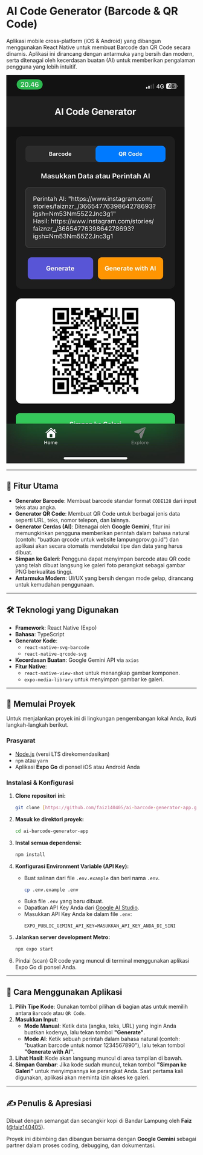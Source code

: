 # AI Code Generator (Barcode & QR Code)

Aplikasi mobile cross-platform (iOS & Android) yang dibangun menggunakan React Native untuk membuat Barcode dan QR Code secara dinamis. Aplikasi ini dirancang dengan antarmuka yang bersih dan modern, serta ditenagai oleh kecerdasan buatan (AI) untuk memberikan pengalaman pengguna yang lebih intuitif.

![Tangkapan Layar Aplikasi](./assets/screenshot-aplikasi.jpg)


---

## 🚀 Fitur Utama

-   **Generator Barcode**: Membuat barcode standar format `CODE128` dari input teks atau angka.
-   **Generator QR Code**: Membuat QR Code untuk berbagai jenis data seperti URL, teks, nomor telepon, dan lainnya.
-   **Generator Cerdas (AI)**: Ditenagai oleh **Google Gemini**, fitur ini memungkinkan pengguna memberikan perintah dalam bahasa natural (contoh: "buatkan qrcode untuk website lampungprov.go.id") dan aplikasi akan secara otomatis mendeteksi tipe dan data yang harus dibuat.
-   **Simpan ke Galeri**: Pengguna dapat menyimpan barcode atau QR code yang telah dibuat langsung ke galeri foto perangkat sebagai gambar PNG berkualitas tinggi.
-   **Antarmuka Modern**: UI/UX yang bersih dengan mode gelap, dirancang untuk kemudahan penggunaan.

---

## 🛠️ Teknologi yang Digunakan

-   **Framework**: React Native (Expo)
-   **Bahasa**: TypeScript
-   **Generator Kode**: 
    -   `react-native-svg-barcode`
    -   `react-native-qrcode-svg`
-   **Kecerdasan Buatan**: Google Gemini API via `axios`
-   **Fitur Native**:
    -   `react-native-view-shot` untuk menangkap gambar komponen.
    -   `expo-media-library` untuk menyimpan gambar ke galeri.

---

## 🏁 Memulai Proyek

Untuk menjalankan proyek ini di lingkungan pengembangan lokal Anda, ikuti langkah-langkah berikut.

### Prasyarat

-   [Node.js](https://nodejs.org/en/) (versi LTS direkomendasikan)
-   `npm` atau `yarn`
-   Aplikasi **Expo Go** di ponsel iOS atau Android Anda

### Instalasi & Konfigurasi

1.  **Clone repositori ini:**
    ```bash
    git clone [https://github.com/faiz140405/ai-barcode-generator-app.git](https://github.com/faiz140405/ai-barcode-generator-app.git)
    ```

2.  **Masuk ke direktori proyek:**
    ```bash
    cd ai-barcode-generator-app
    ```

3.  **Instal semua dependensi:**
    ```bash
    npm install
    ```

4.  **Konfigurasi Environment Variable (API Key):**
    -   Buat salinan dari file `.env.example` dan beri nama `.env`.
        ```bash
        cp .env.example .env
        ```
    -   Buka file `.env` yang baru dibuat.
    -   Dapatkan API Key Anda dari [Google AI Studio](https://aistudio.google.com/).
    -   Masukkan API Key Anda ke dalam file `.env`:
        ```
        EXPO_PUBLIC_GEMINI_API_KEY=MASUKKAN_API_KEY_ANDA_DI_SINI
        ```

5.  **Jalankan server development Metro:**
    ```bash
    npx expo start
    ```

6.  Pindai (scan) QR code yang muncul di terminal menggunakan aplikasi Expo Go di ponsel Anda.

---

## 📖 Cara Menggunakan Aplikasi

1.  **Pilih Tipe Kode**: Gunakan tombol pilihan di bagian atas untuk memilih antara `Barcode` atau `QR Code`.
2.  **Masukkan Input**:
    -   **Mode Manual**: Ketik data (angka, teks, URL) yang ingin Anda buatkan kodenya, lalu tekan tombol **"Generate"**.
    -   **Mode AI**: Ketik sebuah perintah dalam bahasa natural (contoh: "buatkan barcode untuk nomor 1234567890"), lalu tekan tombol **"Generate with AI"**.
3.  **Lihat Hasil**: Kode akan langsung muncul di area tampilan di bawah.
4.  **Simpan Gambar**: Jika kode sudah muncul, tekan tombol **"Simpan ke Galeri"** untuk menyimpannya ke perangkat Anda. Saat pertama kali digunakan, aplikasi akan meminta izin akses ke galeri.

---

## ✍️ Penulis & Apresiasi

Dibuat dengan semangat dan secangkir kopi di Bandar Lampung oleh **Faiz** ([@faiz140405](https://github.com/faiz140405)).

Proyek ini dibimbing dan dibangun bersama dengan **Google Gemini** sebagai partner dalam proses coding, debugging, dan dokumentasi.
